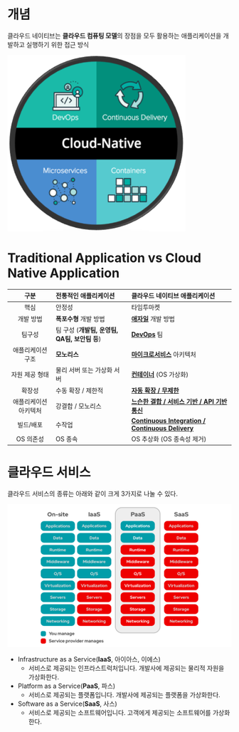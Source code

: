 개념
=====
클라우드 네이티브는 **클라우드 컴퓨팅 모델**의 장점을 모두 활용하는 애플리케이션을 개발하고 실행하기 위한 접근 방식
  
<img title="cloud-native" src="./images/cloud-native.png" alt="cloud-native" width="400px">

Traditional Application vs Cloud Native Application
=====

| 구분 | 전통적인 애플리케이션 | 클라우드 네이티브 애플리케이션 |
|:---:|:---|:---|
| 핵심 | 안정성 | 타임투마켓 |
| 개발 방법 | **폭포수형** 개발 방법 | [**애자일**](./애자일.md) 개발 방법 |
| 팀구성 | 팀 구성 (**개발팀, 운영팀, QA팀, 보안팀 등**) | [**DevOps**](./데브옵스.md) 팀 |
| 애플리케이션 구조 | **모노리스** | [**마이크로서비스**](./마이크로서비스.md) 아키텍처 |
| 자원 제공 형태 | 물리 서버 또는 가상화 서버 | [**컨테이너**](./도커.md) (OS 가상화) |
| 확장성 | 수동 확장 / 제한적 | [**자동 확장 / 무제한**](./쿠버네티스.md) |
| 애플리케이션 아키텍처 | 강결합 / 모노리스 | [**느슨한 결합 / 서비스 기반 / API 기반 통신**](./이스티오.md) |
| 빌드/배포 | 수작업 | [**Continuous Integration / Continuous Delivery**](./CICD.md) |
| OS 의존성 | OS 종속 | OS 추상화 (OS 종속성 제거) |

클라우드 서비스
=====
클라우드 서비스의 종류는 아래와 같이 크게 3가지로 나눌 수 있다.

<img title="cloud-native" src="./images/iaas-paas-saas.png" alt="cloud-service" width="800px">

   - Infrastructure as a Service(**IaaS**, 아이아스, 이에스)
      - 서비스로 제공되는 인프라스트럭처입니다. 개발사에 제공되는 물리적 자원을 가상화한다.
   - Platform as a Service(**PaaS**, 파스)
      - 서비스로 제공되는 플랫폼입니다. 개발사에 제공되는 플랫폼을 가상화한다.
   - Software as a Service(**SaaS**, 사스)
     - 서비스로 제공되는 소프트웨어입니다. 고객에게 제공되는 소프트웨어를 가상화한다.
